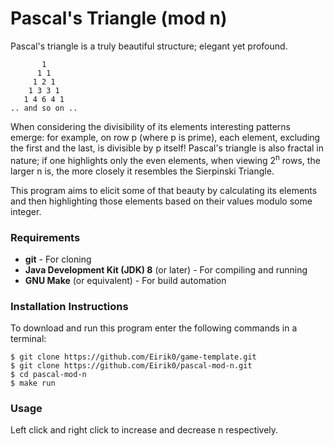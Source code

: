 # Pascal's Triangle (mod n)

Pascal's triangle is a truly beautiful structure; elegant yet profound.

```
       1
      1 1
     1 2 1
    1 3 3 1
   1 4 6 4 1
.. and so on ..
```

When considering the divisibility of its elements interesting patterns emerge: for example, on row p (where p is prime), each element, excluding the first and the last, is divisible by p itself! Pascal's triangle is also fractal in nature; if one highlights only the even elements, when viewing 2<sup>n</sup> rows, the larger n is, the more closely it resembles the Sierpinski Triangle.

This program aims to elicit some of that beauty by calculating its elements and then highlighting those elements based on their values modulo some integer.

### Requirements
- **git** - For cloning
- **Java Development Kit (JDK) 8** (or later) - For compiling and running
- **GNU Make** (or equivalent) - For build automation

### Installation Instructions
To download and run this program enter the following commands in a terminal:

```
$ git clone https://github.com/Eirik0/game-template.git
$ git clone https://github.com/Eirik0/pascal-mod-n.git
$ cd pascal-mod-n
$ make run
```

### Usage
Left click and right click to increase and decrease n respectively.
